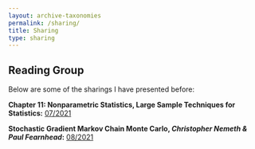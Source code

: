 ```yaml
---
layout: archive-taxonomies
permalink: /sharing/
title: Sharing
type: sharing
---
```


## Reading Group

Below are some of the sharings I have presented before:

**Chapter 11: Nonparametric Statistics, Large Sample Techniques for Statistics:** [07/2021](https://mycuhk-my.sharepoint.com/:b:/r/personal/1155091975_link_cuhk_edu_hk/Documents/sharing/Nonparametric11.pdf?csf=1&web=1&e=1ub5z7)

**Stochastic Gradient Markov Chain Monte Carlo, *Christopher Nemeth & Paul Fearnhead*:** [08/2021](https://mycuhk-my.sharepoint.com/:b:/r/personal/1155091975_link_cuhk_edu_hk/Documents/sharing/SGMCMC.pdf?csf=1&web=1&e=k53IUb)
